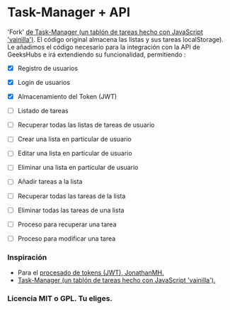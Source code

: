 # Task-Manager + API

'Fork' [de Task-Manager (un tablón de tareas hecho con JavaScript 'vainilla')](https://github.com/techhysahil/Task-Manager). El código original almacena las listas y sus tareas localStorage). Le añadimos el código necesario para la integración con la API de GeeksHubs e irá extendiendo su funcionalidad, permitiendo :

- [x] Registro de usuarios

- [x] Login de usuarios

- [x] Almacenamiento del Token (JWT)

- [ ] Listado de tareas

- [ ] Recuperar todas las listas de tareas de usuario

- [ ] Crear una lista en particular de usuario

- [ ] Editar una lista en particular de usuario

- [ ] Eliminar una lista en particular de usuario

- [ ] Añadir tareas a la lista

- [ ] Recuperar todas las tareas de la lista

- [ ] Eliminar todas las tareas de una lista

- [ ] Proceso para recuperar una tarea

- [ ] Proceso para modificar una tarea


### Inspiración


- Para el [procesado de tokens (JWT), JonathanMH.](https://jonathanmh.com/example-json-web-tokens-vanilla-javascript/)
- [Task-Manager (un tablón de tareas hecho con JavaScript 'vainilla').](https://github.com/techhysahil/Task-Manager)


### Licencia MIT o GPL. Tu eliges.

